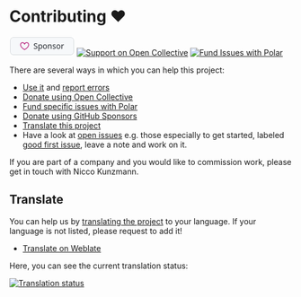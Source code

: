 # Contributing ♥️

[![Sponsor with GitHub](assets/img/github-sponsors.png)]({{github_sponsors}})
[![Support on Open Collective](https://img.shields.io/opencollective/all/open-web-calendar?label=support%20on%20open%20collective)]({{link.fund.open_collective}})
[![Fund Issues with Polar](https://img.shields.io/github/issues/niccokunzmann/open-web-calendar?logo=github&label=issues%20seek%20funding&color=%230062ff)]({{link.fund.polar}})


There are several ways in which you can help this project:

- [Use it]({{link.web}}) and [report errors]({{link.issues}})
- [Donate using Open Collective]({{link.fund.open_collective}})
- [Fund specific issues with Polar]({{link.fund.polar}})
- [Donate using GitHub Sponsors]({{link.fund.github_sponsors}})
- [Translate this project][translate]
- Have a look at [open issues]({{link.issues}}) e.g. those especially to get started, labeled [good first issue]({{link.good_first_issue}}), leave a note and work on it.

If you are part of a company and you would like to commission work, please get in touch with Nicco Kunzmann.

## Translate
[translate]: #translate

You can help us by [translating the project]({{link.weblate}}) to your language.
If your language is not listed, please request to add it!

- [Translate on Weblate]({{link.weblate}})

Here, you can see the current translation status:

[![Translation status](https://hosted.weblate.org/widgets/open-web-calendar/-/multi-auto.svg)]({{link.weblate}})

